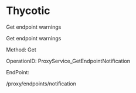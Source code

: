 #     Thycotic


Get endpoint warnings

Get endpoint warnings

Method: Get

OperationID: ProxyService_GetEndpointNotification

EndPoint:

/proxy/endpoints/notification

